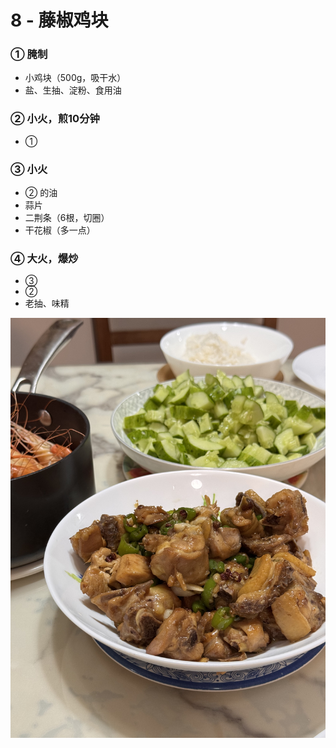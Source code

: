 # 8 - 藤椒鸡块

### ① 腌制
- 小鸡块（500g，吸干水）
- 盐、生抽、淀粉、食用油

### ② 小火，煎10分钟
- ①

### ③ 小火
- ② 的油
- 蒜片
- 二荆条（6根，切圈）
- 干花椒（多一点）

### ④ 大火，爆炒
- ③
- ②
- 老抽、味精

![藤椒鸡块](./imgs/8.jpg)